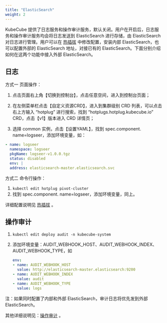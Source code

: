 ```yaml
---
title: "ElasticSearch"
weight: 2
---
```


KubeCube 提供了日志服务和操作审计服务，默认关闭。用户在开启后，日志服务和操作审计服务均会将日志发送到 ElasticSearch 进行存储，由 ElasticSearch 对日志进行管理。用户可以在 [热插拔](https://www.kubecube.io/docs/installation-guide/enable-plugins/) 中修改配置，安装内部 ElasticSearch，也可以配置外部的 ElasticSearch 地址，对接已有的 ElasticSearch。下面分别介绍如何在这两个功能中接入外部 ElasticSearch。

## 日志

方式一 页面操作：

1. 点击页面右上角【切换到控制台】，点击任意空间，进入到控制台页面；

2. 在左侧菜单栏点击【自定义资源CRD】，进入到集群级别 CRD 列表，可以点击右上方输入 “hotplug” 进行搜索，找到 “hotplugs.hotplug.kubecube.io” CRD，点击【v1】版本进入 CRD 详情页；

3. 选择 common 实例，点击【设置YAML】，找到 spec.component. name=logseer，添加环境变量，如：

```yaml
- name: logseer
  namespace: logseer
  pkgName: logseer-v1.0.0.tgz
  status: disabled
  env: |
  address: elasticsearch-master.elasticsearch.svc
```

方式二 命令行操作：

1. `kubectl edit hotplug pivot-cluster`
2. 找到 spec.component. name=logseer，添加环境变量，同上。

详细配置说明见 [热插拔](https://www.kubecube.io/docs/installation-guide/enable-plugins/) 。


## 操作审计

1. `kubectl edit deploy audit -n kubecube-system`

2. 添加环境变量：AUDIT_WEBHOOK_HOST、AUDIT_WEBHOOK_INDEX、AUDIT_WEBHOOK_TYPE，如

   ```yaml
   env:
   - name: AUDIT_WEBHOOK_HOST
     value: http://elasticsearch-master.elasticsearch:9200
   - name: AUDIT_WEBHOOK_INDEX
     value: audit
   - name: AUDIT_WEBHOOK_TYPE
     value: logs
   ```

注：如果同时配置了内部和外部 ElasticSearch，审计日志将优先发到外部 ElasticSearch。

其他详细说明见：[操作审计](https://www.kubecube.io/docs/user-guide/administration/audit/) 。


